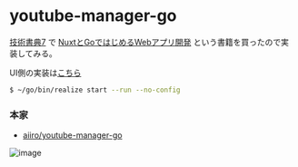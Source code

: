 
# youtube-manager-go

[技術書典7](https://techbookfest.org/event/tbf07) で [NuxtとGoではじめるWebアプリ開発](https://booth.pm/ja/items/1576346) という書籍を買ったので実装してみる。

UI側の実装は[こちら](https://github.com/IZUMIRU/youtube-manager-nuxt)

```bash
$ ~/go/bin/realize start --run --no-config
```

### 本家

- [aiiro/youtube-manager-go](https://github.com/aiiro/youtube-manager-go)

![image](https://user-images.githubusercontent.com/11635641/66251602-e2eaff00-e78c-11e9-8aa5-9d5252a70523.png)
